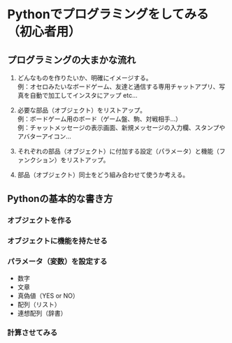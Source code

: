 # Pythonでプログラミングをしてみる（初心者用）

## プログラミングの大まかな流れ
1. どんなものを作りたいか、明確にイメージする。  
例：オセロみたいなボードゲーム、友達と通信する専用チャットアプリ、写真を自動で加工してインスタにアップ etc...

2. 必要な部品（オブジェクト）をリストアップ。  
例：ボードゲーム用のボード（ゲーム盤、駒、対戦相手...）  
例：チャットメッセージの表示画面、新規メッセージの入力欄、スタンプやアバターアイコン...  

3. それぞれの部品（オブジェクト）に付加する設定（パラメータ）と機能（ファンクション）をリストアップ。  

4. 部品（オブジェクト）同士をどう組み合わせて使うか考える。

## Pythonの基本的な書き方


### オブジェクトを作る

### オブジェクトに機能を持たせる

### パラメータ（変数）を設定する

- 数字
- 文章
- 真偽値（YES or NO）
- 配列（リスト）
- 連想配列（辞書）

### 計算させてみる
